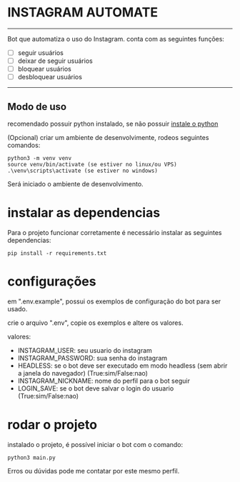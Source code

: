 # INSTAGRAM AUTOMATE

---

Bot que automatiza o uso do Instagram. conta com as seguintes funções:

- [ ] seguir usuários
- [ ] deixar de seguir usuários
- [ ] bloquear usuários
- [ ] desbloquear usuários

---

## Modo de uso

recomendado possuir python instalado, se não possuir [instale o python](https://www.python.org/downloads/)

(Opcional) criar um ambiente de desenvolvimente, rodeos seguintes comandos:

```
python3 -m venv venv
source venv/bin/activate (se estiver no linux/ou VPS)
.\venv\scripts\activate (se estiver no windows)
```

Será iniciado o ambiente de desenvolvimento.

# instalar as dependencias

Para o projeto funcionar corretamente é necessário instalar as seguintes dependencias:

```
pip install -r requirements.txt
```

# configurações

em ".env.example", possui os exemplos de configuração do bot para ser usado.

crie o arquivo ".env", copie os exemplos e altere os valores.

valores:

- INSTAGRAM_USER: seu usuario do instagram
- INSTAGRAM_PASSWORD: sua senha do instagram
- HEADLESS: se o bot deve ser executado em modo headless (sem abrir a janela do navegador) (True:sim/False:nao)
- INSTAGRAM_NICKNAME: nome do perfil para o bot seguir
- LOGIN_SAVE: se o bot deve salvar o login do usuario (True:sim/False:nao) 


# rodar o projeto

instalado o projeto, é possível iniciar o bot com o comando:

```
python3 main.py
```

Erros ou dúvidas pode me contatar por este mesmo perfil.